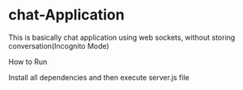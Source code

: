# chat-Application

This is basically chat application using web sockets, without storing conversation(Incognito Mode)

How to Run

Install all dependencies and then execute server.js file
